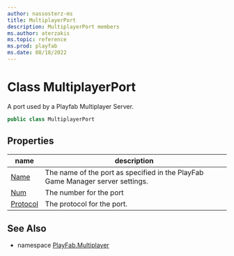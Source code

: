 ```yaml
---
author: nassosterz-ms
title: MultiplayerPort
description: MultiplayerPort members
ms.author: aterzakis
ms.topic: reference
ms.prod: playfab
ms.date: 08/18/2022
---
```


# Class MultiplayerPort

A port used by a Playfab Multiplayer Server.

```csharp
public class MultiplayerPort
```

## Properties

| name | description |
| --- | --- |
| [Name](MultiplayerPort/Name.md) | The name of the port as specified in the PlayFab Game Manager server settings. |
| [Num](MultiplayerPort/Num.md) | The number for the port |
| [Protocol](MultiplayerPort/Protocol.md) | The protocol for the port. |

## See Also

* namespace [PlayFab.Multiplayer](../PlayFabMultiplayerSDK.md)
